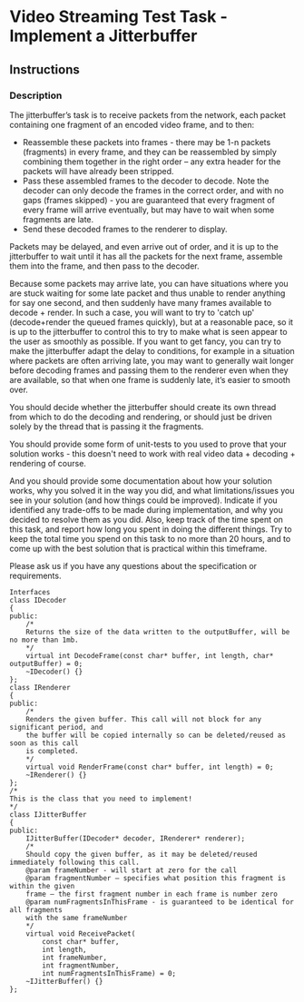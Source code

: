 # Video Streaming Test Task - Implement a Jitterbuffer

## Instructions

### Description

The jitterbuffer’s task is to receive packets from the network, each packet containing one fragment of an
encoded video frame, and to then:
* Reassemble these packets into frames - there may be 1-n packets (fragments) in every frame, and they
can be reassembled by simply combining them together in the right order – any extra header for the
packets will have already been stripped.
* Pass these assembled frames to the decoder to decode. Note the decoder can only decode the frames in
the correct order, and with no gaps (frames skipped) - you are guaranteed that every fragment of every
frame will arrive eventually, but may have to wait when some fragments are late.
* Send these decoded frames to the renderer to display.

Packets may be delayed, and even arrive out of order, and it is up to the jitterbuffer to wait until it has all the
packets for the next frame, assemble them into the frame, and then pass to the decoder.

Because some packets may arrive late, you can have situations where you are stuck waiting for some late
packet and thus unable to render anything for say one second, and then suddenly have many frames available
to decode + render. In such a case, you will want to try to 'catch up' (decode+render the queued frames
quickly), but at a reasonable pace, so it is up to the jitterbuffer to control this to try to make what is seen
appear to the user as smoothly as possible. If you want to get fancy, you can try to make the jitterbuffer adapt
the delay to conditions, for example in a situation where packets are often arriving late, you may want to
generally wait longer before decoding frames and passing them to the renderer even when they are available,
so that when one frame is suddenly late, it’s easier to smooth over.

You should decide whether the jitterbuffer should create its own thread from which to do the decoding and
rendering, or should just be driven solely by the thread that is passing it the fragments.

You should provide some form of unit-tests to you used to prove that your solution works - this doesn't need to
work with real video data + decoding + rendering of course.

And you should provide some documentation about how your solution works, why you solved it in the way you
did, and what limitations/issues you see in your solution (and how things could be improved). Indicate if you
identified any trade-offs to be made during implementation, and why you decided to resolve them as you did.
Also, keep track of the time spent on this task, and report how long you spent in doing the different things. Try
to keep the total time you spend on this task to no more than 20 hours, and to come up with the best solution that
is practical within this timeframe.

Please ask us if you have any questions about the specification or requirements.

```
Interfaces
class IDecoder
{
public:
	/*
	Returns the size of the data written to the outputBuffer, will be no more than 1mb.
	*/
	virtual int DecodeFrame(const char* buffer, int length, char* outputBuffer) = 0;
	~IDecoder() {}
};
class IRenderer
{
public:
	/*
	Renders the given buffer. This call will not block for any significant period, and
	the buffer will be copied internally so can be deleted/reused as soon as this call
	is completed.
	*/
	virtual void RenderFrame(const char* buffer, int length) = 0;
	~IRenderer() {}
};
/*
This is the class that you need to implement!
*/
class IJitterBuffer
{
public:
	IJitterBuffer(IDecoder* decoder, IRenderer* renderer);
	/*
	Should copy the given buffer, as it may be deleted/reused immediately following this call.
	@param frameNumber - will start at zero for the call
	@param fragmentNumber – specifies what position this fragment is within the given
	frame – the first fragment number in each frame is number zero
	@param numFragmentsInThisFrame - is guaranteed to be identical for all fragments
	with the same frameNumber
	*/
	virtual void ReceivePacket(
		const char* buffer,
		int length,
		int frameNumber,
		int fragmentNumber,
		int numFragmentsInThisFrame) = 0;
	~IJitterBuffer() {}
};
```
